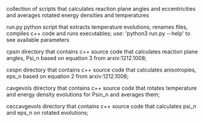 collection of scripts that calculates reaction plane angles and eccentricities
and averages rotated energy densities and temperatures

run.py
    python script that extracts temperature evolutions, renames files, compiles
    c++ code and runs executables;
    use: 'python3 run.py --help' to see available parameters

cpsin
    directory that contains c++ source code that calculates reaction plane angles,
    Psi_n based on equation 3 from arxiv:1212.1008;

cespn
    directory that contains c++ source code that calculates anisotropies, eps_n
    based on equation 2 from arxiv:1212.1008;

cavgevols
    directory that contains c++ source code that rotates temperature and energy
    density evolutions for Psin_n and averages them;

ceccavgevols
    directory that contains c++ source code that calculates psi_n and eps_n on
    rotated evolutions;